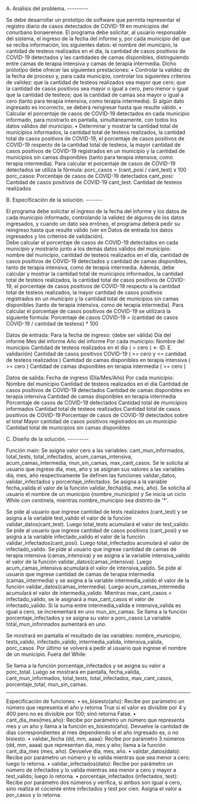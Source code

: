 A. Análisis del problema. ---------

Se debe desarrollar un prototipo de software que permita representar el registro diario de casos detectados de COVID-19 en municipios del conurbano bonaerense.
El programa debe solicitar, al usuario responsable del sistema, el ingreso de la fecha del informe y, por cada municipio del que se reciba información, los siguientes datos: el nombre del municipio, la cantidad de testeos realizados en el día, la cantidad de casos positivos de COVID-19 detectados y las cantidades de camas disponibles, distinguiendo entre camas de terapia intensiva y camas de terapia intermedia.
Dicho prototipo debe ofrecer las siguientes prestaciones:
    • Controlar la validez de la fecha de proceso y, para cada municipio, controlar los siguientes criterios de validez: que la cantidad de testeos realizados sea mayor que cero; que la cantidad de casos positivos sea mayor o igual a cero, pero menor o igual que la cantidad de testeos; que la cantidad de camas sea mayor o igual a cero (tanto para terapia intensiva, como terapia intermedia). Si algún dato ingresado es incorrecto, se deberá reingresar hasta que resulte válido.
    • Calcular el porcentaje de casos de COVID-19 detectados en cada municipio informado, para mostrarlo en pantalla, simultáneamente, con todos los datos válidos del municipio.
    • Determinar y mostrar la cantidad total de municipios informados, la cantidad total de testeos realizados, la cantidad total de casos positivos de COVID-19, el porcentaje de casos positivos de COVID-19 respecto de la cantidad total de testeos, la mayor cantidad de casos positivos de COVID-19 registrados en un municipio y la cantidad de municipios sin camas disponibles (tanto para terapia intensiva, como terapia intermedia). 
Para calcular el porcentaje de casos de COVID-19 detectados se utiliza la fórmula: 
porc_casos = (cant_posi / cant_test) x 100
porc_casos: Porcentaje de casos de COVID-19 detectados
cant_posi: Cantidad de casos positivos de COVID-19
cant_test: Cantidad de testeos realizados



B. Especificación de la solución. -------

El programa debe solicitar el ingreso de  la fecha del informe y los datos de cada municipio informado, controlando la validez de algunos de los datos ingresados, y cuando un dato sea erróneo, el programa deberá pedir su reingreso hasta que resulte válido (ver en Datos de entrada los datos ingresados y los criterios de validación).  
Debe calcular el porcentaje de casos de COVID-19 detectados en cada municipio y mostrarlo junto a los demás datos válidos del municipio: nombre del municipio, cantidad de testeos realizados en el día, cantidad de casos positivos de COVID-19 detectados y cantidad de camas disponibles, tanto de terapia intensiva, como de terapia intermedia. 
Además, debe calcular y mostrar la cantidad total de municipios informados, la cantidad total de testeos realizados, la cantidad total de casos positivos de COVID-19, el porcentaje de casos positivos de COVID-19 respecto a la cantidad total de testeos realizados, la mayor cantidad de casos positivos registrados en un municipio y la cantidad total de municipios sin camas disponibles (tanto de terapia intensiva, como de terapia intermedia).
Para calcular el porcentaje de casos positivos de COVID-19 se utilizará la siguiente formula: 
Porcentaje de casos COVID-19  = (cantidad de casos COVID-19 / cantidad de testeos) * 100


Datos de entrada:
Para la fecha de ingreso: (debe ser válida)
Día del informe
Mes del informe
Año del informe
Por cada municipio:
Nombre del municipio
Cantidad de testeos realizados en el día ( > cero ) ← (D. E. validación)
Cantidad de casos positivos COVID-19 ( >= cero y <= cantidad de testeos realizados )
Cantidad de camas disponibles en terapia intensiva ( >= cero )
Cantidad de camas disponibles en terapia intermedia ( >= cero )



Datos de salida:
Fecha de ingreso (Día/Mes/Año)
Por cada municipio: 
Nombre del municipio
Cantidad de testeos realizados en el día
Cantidad de casos positivos de COVID-19 detectados
Cantidad de camas disponibles en terapia intensiva
Cantidad de camas disponibles en terapia intermedia
Porcentaje de casos de COVID-19 detectados
Cantidad total de municipios informados
Cantidad total de testeos realizados
Cantidad total de casos positivos de COVID-19
Porcentaje de casos de COVID-19 detectados sobre el total
Mayor cantidad de casos positivos registrados en un municipio
Cantidad total de municipios sin camas disponibles

C. Diseño de la solución. ---------

Función main:
Se asigna valor cero a las variables: cant_mun_informados, total_tests, total_infectados, acum_camas_intensiva, acum_camas_intermedia, mun_sin_camas, max_cant_casos.
Se le solicita al usuario que ingrese día, mes, año y se asignan sus valores a las variables dia, mes, año respectivamente
Se definen las funciones validar_datos, validar_infectados y porcentaje_infectados. 
Se asigna a la variable fecha_valida el valor de la función validar_fecha(dia, mes, año).
Se solicita al usuario el nombre de un municipio (nombre_municipio) y 
Se inicia un ciclo While con centinela, mientras nombre_municipio sea distinto de '*'.

Se pide al usuario que ingrese cantidad de tests realizados (cant_test) y se asigna a la variable test_valido el valor de la función validar_datos(cant_test). Luego total_tests acumulará el valor de test_valido.
Se pide al usuario que ingrese cantidad de casos positivos (cant_posi) y se asigna a la variable infectado_valido el valor de la función validar_infectados(cant_posi). Luego total_infectados acumulará el valor de infectado_valido.
Se pide al usuario que ingrese cantidad de camas de terapia intensiva (camas_intensiva) y se asigna a la variable intensiva_valido el valor de la función validar_datos(camas_intensiva). Luego acum_camas_intensiva acumulará el valor de intensiva_valido.
Se pide al usuario que ingrese cantidad de camas de terapia intermedia (camas_intermedia) y se asigna a la variable intermedia_valido el valor de la función validar_datos(camas_intermedia). Luego acum_camas_intermedia acumulará el valor de intermedia_valido.
Mientras max_cant_casos < infectado_valido, se le asignará a max_cant_casos el valor de infectado_valido.
Si la suma entre intermedia_valida e intensiva_valida es igual a cero, se incrementará en uno mun_sin_camas.
Se llama a la función porcentaje_infectados y se asigna su valor a porc_casos
La variable total_mun_informados aumentará en uno. 

Se mostrará en pantalla el resultado de las variables: nombre_municipio, tests_valido, infectado_valido, intermedia_valida, intensiva_valida, porc_casos.
Por último se volverá a pedir al usuario que ingrese el nombre de un municipio.
Fuera del While:

Se llama a la función porcentaje_infectados y se asigna su valor a porc_total.
Luego se mostrará en pantalla, fecha_valida, cant_mun_informados, total_tests, total_infectados, max_cant_casos, porcentaje_total, mun_sin_camas.


------

Especificación de funciones:
    • es_bisiesto(año): Recibe por parámetro un número que representa el año y retorna True si el valor es divisible por 4 y 400 pero no es divisible por 100; sinó retorna False.
    • cant_dia_mes(mes,año): Recibe por parámetro un número que representa mes y un año y llama a la función es_bisiesto(año). Devuelve la cantidad de días correspondientes al mes dependiendo si el año ingresado es, o no bisiesto.
    • validar_fecha (dd, mm, aaaa): Recibe por parámetro 3 números (dd, mm, aaaa) que representan día, mes y año; llama a la función cant_dia_mes (mes, año). Devuelve día, mes, año.
    • validar_datos(dato): Recibe por parámetro un número y lo valida mientras que sea menor a cero; luego lo retorna.
    • validar_infectados(dato): Recibe por parámetro un número de infectados y lo valida mientras sea menor a cero y mayor a test_valido; luego lo retorna.
    • porcentaje_infectados (infectados, test): Recibe por parámetro dos números y verifica, si ambos son igual a cero, sino realiza el cociente entre infectados y test por cien. Asigna el valor a por_casos y lo retorna.
